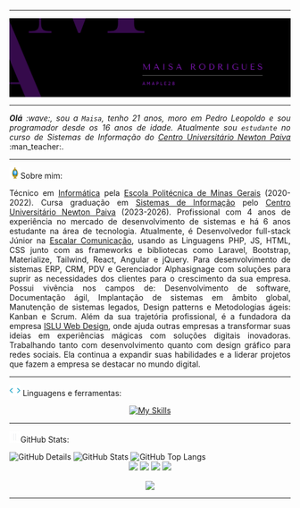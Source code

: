 <!--- Olá, esse é meu readme, fique à vontade para utilizá-lo como quiser! -->

-----

<div>
<img align="center" alt="Header" src="img/header.png"/>
</div>

-----

<div align="justify">
<i><b>Olá</b> :wave:, sou a <code>Maisa</code>, tenho 21 anos, moro em Pedro Leopoldo e sou programador desde os 16 anos de idade. Atualmente sou <code>estudante</code> no curso de Sistemas de Informação do <a href="https://newtonpaiva.br/" target="_blank">Centro Universitário Newton Paiva</a></i> :man_teacher:.<br />
</div>

-----

<img height="20" alt="GIF" src="img/soulgem.gif?raw=true"/>Sobre mim:

<div align="justify">
Técnico em <a href="https://polimig.com.br/tecnico-informatica/" target="_blank">Informática</a> pela <a href="https://polimig.com.br/" target="_blank">Escola Politécnica de Minas Gerais</a> (2020-2022). 
Cursa graduação em <a href="https://newtonpaiva.br/cursos/graduacao/sistemas-de-informacao/" target="_blank">Sistemas de Informação</a> pelo <a href="https://newtonpaiva.br/" target="_blank">Centro Universitário Newton Paiva</a> (2023-2026). 
Profissional com 4 anos de experiência no mercado de desenvolvimento de sistemas e há 6 anos estudante na área de tecnologia. 
Atualmente, é Desenvolvedor full-stack Júnior na <a href="https://escalarcomunicacao.com.br/" target="_blank">Escalar Comunicação</a>, 
usando as Linguagens PHP, JS, HTML, CSS junto com as frameworks e bibliotecas como Laravel, Bootstrap, Materialize, Tailwind, React, Angular e jQuery.
Para desenvolvimento de sistemas ERP, CRM, PDV e Gerenciador Alphasignage com soluções para suprir as necessidades dos clientes para o crescimento da sua empresa.
Possui vivência nos campos de: Desenvolvimento de software, Documentação ágil, Implantação de sistemas em âmbito global, Manutenção de sistemas legados, Design patterns e Metodologias ágeis: Kanban e Scrum. Além da sua trajetória profissional, é a fundadora da empresa <a href="https://www.isluwebdesign.com.br" target="_blank"> ISLU Web Design</a>, onde ajuda outras empresas a transformar suas ideias em experiências mágicas com soluções digitais inovadoras. Trabalhando tanto com desenvolvimento quanto com design gráfico para redes sociais. Ela continua a expandir suas habilidades e a liderar projetos que fazem a empresa se destacar no mundo digital.
</div>

-----


<div>

<img height="20" alt="GIF" src="img/skills.gif?raw=true"/>&nbsp;Linguagens e ferramentas:
<div align="center">

[![My Skills](https://skillicons.dev/icons?i=html,css,java,typescript,nodejs,laravel,php,c,mysql,cpp,python,js,jquery,react,angular,tailwind,vscode,github,codepen,bootstrap,figma,postman,pycharm,idea,eclipse,git&theme=dark)](https://github.com/tandpfun/skill-icons)


<!-- <code><a href="https://www.python.org/" target="_blank"><img width="32" height="32" src="img/python.png?raw=true"/></a></code>
&nbsp; 
<code><a href="https://www.open-std.org/jtc1/sc22/wg14/" target="_blank"><img width="32" height="32" src="img/c.png?raw=true"/></a></code>
&nbsp; 
<code><a href="https://isocpp.org/" target="_blank"><img width="32" height="32" src="img/cpp.svg"/></a></code>
&nbsp;  
<code><a href="https://www.java.com/pt-BR/" target="_blank"><img width="32" height="32" src="img/java.png"/></a></code>
&nbsp;  
<code><a href="https://www.w3schools.com/html/" target="_blank"><img width="32" height="32" src="img/html.svg"/></a></code>
&nbsp; 
<code><a href="https://www.w3schools.com/css/" target="_blank"><img width="32" height="32" src="img/css.svg"/></a></code>
&nbsp; 
<code><a href="https://www.w3schools.com/js/" target="_blank"><img width="32" height="32" src="img/js.png"/></a></code>
&nbsp; 
<code><a href="https://pt-br.reactjs.org/" target="_blank"><img width="32" height="32" src="img/react.png"/></a></code>
&nbsp;  
<code><a href="https://www.php.net/" target="_blank"><img width="32" height="32" src="img/php.png"/></a></code>
&nbsp; 
<code><a href="https://laravel.com/" target="_blank"><img width="32" height="32" src="img/laravel.png"/></a></code>
&nbsp;  
<code><a href="https://www.mysql.com/" target="_blank"><img width="32" height="32" src="img/mysql.png"/></a></code>
&nbsp;    
<code><a href="https://dbeaver.io/" target="_blank"><img width="32" height="32" src="img/dbeaver.png"/></a></code>
&nbsp; 
<code><a href="https://nodejs.org/en/" target="_blank"><img width="32" height="32" src="img/nodejs.png"/></a></code>
&nbsp;  
<code><a href="https://www.docker.com/" target="_blank"><img width="32" height="32" src="img/docker.png"/></a></code>
&nbsp; 
<code><a href="https://aws.amazon.com/pt/" target="_blank"><img width="32" height="32" src="img/aws.png"/></a></code>
&nbsp;  
<code><a href="https://www.postman.com/" target="_blank"><img width="32" height="32" src="img/postman.png"/></a></code>
&nbsp; 
<code><a href="https://insomnia.rest/" target="_blank"><img width="32" height="32" src="img/insomnia.png"/></a></code>
&nbsp;  
<code><a href="https://www.jetbrains.com/pt-br/pycharm/download/" target="_blank"><img width="32" height="32" src="img/pc.png"/></a></code>
&nbsp; 
<code><a href="https://www.eclipse.org/downloads/" target="_blank"><img width="32" height="32" src="img/eclipse.png"/></a></code>
&nbsp;  
<code><a href="https://code.visualstudio.com/" target="_blank"><img width="32" height="32" src="img/vs.png"/></a></code>
&nbsp; -->
</div>

-----

<img height="20" alt="GIF" src="img/graphic.gif?raw=true"/>GitHub Stats:

<div>
    <img alt="GitHub Details" width="420px" src="http://github-profile-summary-cards.vercel.app/api/cards/profile-details?username=amaple28&theme=github_dark"/>
    <!--- <img alt="GitHub Commits" width="200px" src="http://github-profile-summary-cards.vercel.app/api/cards/productive-time?username=amaple28&theme=github_dark"/> -->
    <img alt="GitHub Stats" width="200px" src="http://github-profile-summary-cards.vercel.app/api/cards/stats?username=amaple28&theme=github_dark"/>
    <img alt="GitHub Top Langs" width="200px" src="http://github-profile-summary-cards.vercel.app/api/cards/repos-per-language?username=amaple28&theme=github_dark"/>
</div> 
 

<div align="center"> 
<a href="https://www.linkedin.com/in/maisa-rodrigues-674a2a218/" target="_blank"><img alt"Linkedin" src="https://img.shields.io/badge/LinkedIn-0077B5?style=for-the-badge&logo=linkedin&logoColor=white"/></a>
<a href="mailto:islu.webdesign@gmail.com" target="_blank"><img alt"Gmail" src="https://img.shields.io/badge/Gmail-D14836?style=for-the-badge&logo=gmail&logoColor=white"/></a>
<a href="https://wa.me/5531999105993" target="_blank"><img alt"WhatsApp" src="https://img.shields.io/badge/WhatsApp-25D366?style=for-the-badge&logo=whatsapp&logoColor=white"/></a>
<a href="https://github.com/amaple28" target="_blank"><img alt"github" src="https://img.shields.io/badge/GitHub-100000?style=for-the-badge&logo=github&logoColor=white"/></a>
</div>

<p align="center">
<img align="center" src="https://komarev.com/ghpvc/?username=Amaple28&style=for-the-badge&label=Profile%20views&color=blueviolet"></img>
</p>

-----


<!-- <div> 
                                   
```text	
    

 █████╗  ███╗   ███╗  █████╗   █████╗  ██╗      ██████╗
██╔══██╗ ████╗ ████║ ██╔══██╗ ██   ██╗ ██║      ██╔═══╝
███████║ ██╔████╔██║ ███████║ ███████║ ██║      ██████╗
██╔══██║ ██║╚██╔╝██║ ██╔══██║ ██╔════╝ ██╚════╗ ██╔═══╝
██║  ██║ ██║ ╚═╝ ██║ ██║  ██║ ██║      ███████║ ██████╗
╚═╝  ╚═╝ ╚═╝     ╚═╝ ╚═╝  ╚═╝ ╚═╝      ╚══════╝ ╚═════╝
``` 
</div>  -->

  
<!--- Obrigada pela visita! -->
